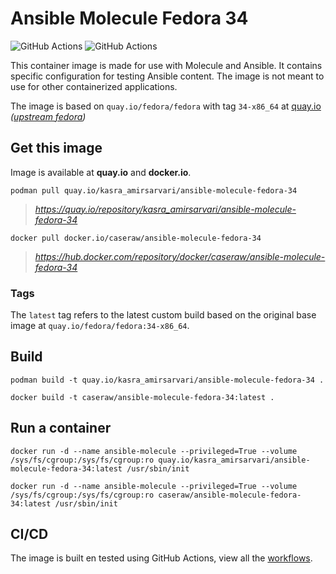 # Ansible Molecule Fedora 34

![GitHub Actions](https://github.com/Caseraw/ansible-molecule-fedora-34/actions/workflows/docker-test-build-push.yml/badge.svg) ![GitHub Actions](https://github.com/Caseraw/ansible-molecule-fedora-34/actions/workflows/podman-test-build-push.yml/badge.svg) 

This container image is made for use with Molecule and Ansible. It contains specific configuration for testing Ansible content. The image is not meant to use for other containerized applications.

The image is based on `quay.io/fedora/fedora` with tag `34-x86_64` at [quay.io](https://quay.io/repository/fedora/fedora?tab=tags) *([upstream fedora](https://registry.fedoraproject.org/repo/fedora/tags/))*

## Get this image

Image is available at **quay.io** and **docker.io**.

```shell
podman pull quay.io/kasra_amirsarvari/ansible-molecule-fedora-34
```
> *https://quay.io/repository/kasra_amirsarvari/ansible-molecule-fedora-34*  

```shell
docker pull docker.io/caseraw/ansible-molecule-fedora-34
```
> *https://hub.docker.com/repository/docker/caseraw/ansible-molecule-fedora-34*  

### Tags

The `latest` tag refers to the latest custom build based on the original base image at `quay.io/fedora/fedora:34-x86_64`.

## Build

```shell
podman build -t quay.io/kasra_amirsarvari/ansible-molecule-fedora-34 .

docker build -t caseraw/ansible-molecule-fedora-34:latest .
```

## Run a container

```shell
docker run -d --name ansible-molecule --privileged=True --volume /sys/fs/cgroup:/sys/fs/cgroup:ro quay.io/kasra_amirsarvari/ansible-molecule-fedora-34:latest /usr/sbin/init

docker run -d --name ansible-molecule --privileged=True --volume /sys/fs/cgroup:/sys/fs/cgroup:ro caseraw/ansible-molecule-fedora-34:latest /usr/sbin/init
```

## CI/CD

The image is built en tested using GitHub Actions, view all the [workflows](https://github.com/Caseraw/ansible-molecule-fedora-34/actions).